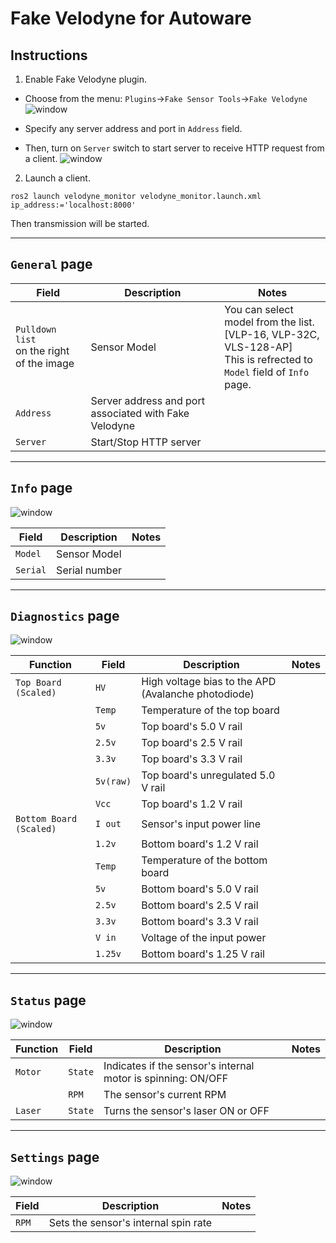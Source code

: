 # Fake Velodyne for Autoware

## Instructions

1. Enable Fake Velodyne plugin.

- Choose from the menu: `Plugins`->`Fake Sensor Tools`->`Fake Velodyne`
  ![window](docs/readme_01.png)

- Specify any server address and port in `Address` field.
- Then, turn on `Server` switch to start server to receive HTTP request from a client.
  ![window](docs/readme_02.png)

2. Launch a client.

```
ros2 launch velodyne_monitor velodyne_monitor.launch.xml ip_address:='localhost:8000'
```

Then transmission will be started.

---

## `General` page

| Field                                        | Description                                           | Notes                                                                                                                      |
| -------------------------------------------- | ----------------------------------------------------- | -------------------------------------------------------------------------------------------------------------------------- |
| `Pulldown list`<br>on the right of the image | Sensor Model                                          | You can select model from the list.<br>[VLP-16, VLP-32C, VLS-128-AP]<br>This is refrected to `Model` field of `Info` page. |
| `Address`                                    | Server address and port associated with Fake Velodyne |                                                                                                                            |
| `Server`                                     | Start/Stop HTTP server                                |                                                                                                                            |

---

## `Info` page

![window](docs/readme_03.png)

| Field    | Description   | Notes |
| -------- | ------------- | ----- |
| `Model`  | Sensor Model  |       |
| `Serial` | Serial number |       |

---

## `Diagnostics` page

![window](docs/readme_04.png)

| Function                | Field     | Description                                         | Notes |
| ----------------------- | --------- | --------------------------------------------------- | ----- |
| `Top Board (Scaled)`    | `HV`      | High voltage bias to the APD (Avalanche photodiode) |       |
|                         | `Temp`    | Temperature of the top board                        |       |
|                         | `5v`      | Top board's 5.0 V rail                              |       |
|                         | `2.5v`    | Top board's 2.5 V rail                              |       |
|                         | `3.3v`    | Top board's 3.3 V rail                              |       |
|                         | `5v(raw)` | Top board's unregulated 5.0 V rail                  |       |
|                         | `Vcc`     | Top board's 1.2 V rail                              |       |
| `Bottom Board (Scaled)` | `I out`   | Sensor's input power line                           |       |
|                         | `1.2v`    | Bottom board's 1.2 V rail                           |       |
|                         | `Temp`    | Temperature of the bottom board                     |       |
|                         | `5v`      | Bottom board's 5.0 V rail                           |       |
|                         | `2.5v`    | Bottom board's 2.5 V rail                           |       |
|                         | `3.3v`    | Bottom board's 3.3 V rail                           |       |
|                         | `V in`    | Voltage of the input power                          |       |
|                         | `1.25v`   | Bottom board's 1.25 V rail                          |       |

---

## `Status` page

![window](docs/readme_05.png)

| Function | Field   | Description                                                  | Notes |
| -------- | ------- | ------------------------------------------------------------ | ----- |
| `Motor`  | `State` | Indicates if the sensor's internal motor is spinning: ON/OFF |       |
|          | `RPM`   | The sensor's current RPM                                     |       |
| `Laser`  | `State` | Turns the sensor's laser ON or OFF                           |       |

---

## `Settings` page

![window](docs/readme_06.png)

| Field | Description                          | Notes |
| ----- | ------------------------------------ | ----- |
| `RPM` | Sets the sensor's internal spin rate |       |
